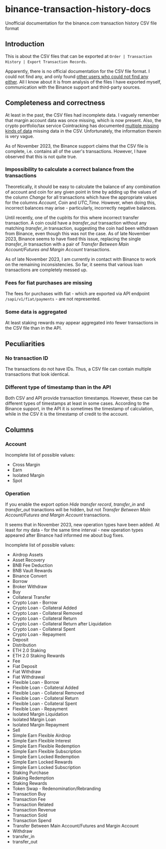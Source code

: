 # binance-transaction-history-docs
Unofficial documentation for the binance.com transaction history CSV file format

## Introduction

This is about the CSV files that can be exported at `Order | Transaction History | Export Transaction Records`.

Apparently, there is no official documentation for the CSV file format. I could not find any, and only found [other users who could not find any either](https://dev.binance.vision/t/docs-for-transaction-history-csv-files/9777). All I know about it is from analysis of the files I have exported myself, communication with the Binance support and third-party sources.

## Completeness and correctness

At least in the past, the CSV files had incomplete data. I vaguely remember that margin account data was once missing, which is now present. Also, the crypto portfolio/tax service Cointracking has documented [multiple missing kinds of data](https://cointracking.freshdesk.com/en/support/solutions/articles/29000039887) missing data in the CSV. Unfortunately, the information therein is very vague.

As of November 2023, the Binance support claims that the CSV file is complete, i.e. contains all of the user's transactions. However, I have observed that this is not quite true.

### Impossibility to calculate a correct balance from the transactions

Theoretically, it should be easy to calculate the balance of any combination of account and coin for any given point in time by adding up the values of the column *Change* for all transactions which have the appropriate values for the columns *Account*, *Coin* and *UTC_Time*. However, when doing this, incorrect balances may arise - particularly, incorrectly negative balances.

Until recently, one of the cuplrits for this where incorrect transfer transaction. A coin could have a *transfer_out* transaction without any matching *transfer_in* transaction, suggesting the coin had been withdrawn from Binance, even though this was not the case. As of late November 2023, Binance seems to have fixed this issue, replacing the single *transfer_in* transaction with a pair of *Transfer Between Main Account/Futures and Margin Account* transactions.

As of late November 2023, I am currently in contact with Binance to work on the remaining inconsistencies. So far, it seems that various loan transactions are completely messed up.

### Fees for fiat purchases are missing

The fees for purchases with fiat - which are exported via API endpoint `/sapi/v1/fiat/payments` - are not represented.

### Some data is aggregated

At least staking rewards may appear aggregated into fewer transactions in the CSV file than in the API.

## Peculiarities

### No transaction ID

The transactions do not have IDs. Thus, a CSV file can contain multiple transactions that look identical.

### Different type of timestamp than in the API

Both CSV and API provide transaction timestamps. However, these can be different types of timestamps at least in some cases. According to the Binance support, in the API it is sometimes the timestamp of calculation, while in the CSV it is the timestamp of credit to the account.

## Columns

### Account

Incomplete list of possible values:

- Cross Margin
- Earn
- Isolated Margin
- Spot

### Operation

If you enable the export option *Hide transfer record*, *transfer_in* and *transfer_out* tranactions will be hidden, but not *Transfer Between Main Account/Futures and Margin Account* transactions.

It seems that in November 2023, new operation types have been added. At least for my data - for the same time interval - new operation types appeared after Binance had informed me about bug fixes.

Incomplete list of possible values:

- Airdrop Assets
- Asset Recovery
- BNB Fee Deduction
- BNB Vault Rewards
- Binance Convert
- Borrow
- Broker Withdraw
- Buy
- Collateral Transfer
- Crypto Loan - Borrow
- Crypto Loan - Collateral Added
- Crypto Loan - Collateral Removed
- Crypto Loan - Collateral Return
- Crypto Loan - Collateral Return after Liquidation
- Crypto Loan - Collateral Spent
- Crypto Loan - Repayment
- Deposit
- Distribution
- ETH 2.0 Staking
- ETH 2.0 Staking Rewards
- Fee
- Fiat Deposit
- Fiat Withdraw
- Fiat Withdrawal
- Flexible Loan - Borrow
- Flexible Loan - Collateral Added
- Flexible Loan - Collateral Removed
- Flexible Loan - Collateral Return
- Flexible Loan - Collateral Spent
- Flexible Loan - Repayment
- Isolated Margin Liquidation
- Isolated Margin Loan
- Isolated Margin Repayment
- Sell
- Simple Earn Flexible Airdrop
- Simple Earn Flexible Interest
- Simple Earn Flexible Redemption
- Simple Earn Flexible Subscription
- Simple Earn Locked Redemption
- Simple Earn Locked Rewards
- Simple Earn Locked Subscription
- Staking Purchase
- Staking Redemption
- Staking Rewards
- Token Swap - Redenomination/Rebranding
- Transaction Buy
- Transaction Fee
- Transaction Related
- Transaction Revenue
- Transaction Sold
- Transaction Spend
- Transfer Between Main Account/Futures and Margin Account
- Withdraw
- transfer_in
- transfer_out
